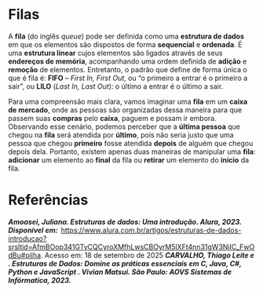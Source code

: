 
# Filas  

A **fila** (do inglês _queue_) pode ser definida como uma **estrutura de dados** em que os elementos são dispostos de forma **sequencial** e **ordenada**. É uma **estrutura linear** cujos elementos são ligados através de seus **endereços de memória**, acompanhando uma ordem definida de **adição** e **remoção** de elementos. Entretanto, o padrão que define de forma única o que é fila é: **FIFO** – _First In, First Out_, ou “o primeiro a entrar é o primeiro a sair”, ou **LILO** (_Last In, Last Out_): o último a entrar é o último a sair.

Para uma compreensão mais clara, vamos imaginar uma **fila** em um **caixa de mercado**, onde as pessoas são organizadas dessa maneira para que passem suas **compras** pelo **caixa**, paguem e possam ir embora. Observando esse cenário, podemos perceber que a **última pessoa** que chegou na **fila** será atendida por **último**, pois não seria justo que uma pessoa que chegou **primeiro** fosse atendida **depois** de alguém que chegou depois dela. Portanto, existem apenas duas maneiras de manipular uma **fila**: **adicionar** um elemento ao **final** da fila ou **retirar** um elemento do **início** da fila.

# Referências  

***Amoasei, Juliana. Estruturas de dados: Uma introdução. Alura, 2023. Disponível em:***  https://www.alura.com.br/artigos/estruturas-de-dados-introducao?srsltid=AfmBOop341GTyCQCyroXMfhLwsCBOyrM5lXFt4nn31gW3NjIC_FwOdBu#pilha. Acesso em: 18 de setembro de 2025
***CARVALHO, Thiago Leite e . Estruturas de Dados: Domine as práticas essenciais em C, Java, C#, Python e JavaScript . Vivian Matsui. São Paulo: AOVS Sistemas de Infórmatica, 2023.*** 
